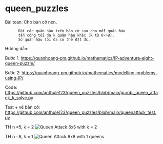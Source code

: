 # queen_puzzles 

Bài toán: Cho bàn cờ nxn.

          Đặt các quân hậu trên bàn cờ sao cho mỗi quân hậu 
          tấn công tối đa k quân hậu khác (k từ 0->8).
          Số quân hậu tối đa có thể đặt đc.
          
Hướng dẫn:

   Bước 1: https://quanhoang-pm.github.io/mathematics/IP-adventure-eight-queen-puzzle/
   
   Bước 2: https://quanhoang-pm.github.io/mathematics/modelling-problems-using-IP/ 
   
   
Code: https://github.com/anthule123/queen_puzzles/blob/main/gurobi_queen_attack_k_solve.py 

Test + vẽ bàn cờ: https://github.com/anthule123/queen_puzzles/blob/main/queenattack_test.py 

TH n =5, k = 2 
![Queen Attack 5x5 with k = 2](https://user-images.githubusercontent.com/29473579/222878509-81cf3c39-acbb-4690-a056-fb64d21bbd2a.png)

TH n =8, k = 1
![Queen Attack 8x8 with 1 queens](https://user-images.githubusercontent.com/29473579/222878517-34ab8fc0-d331-4ce6-be08-f3bc7b982a13.png)

